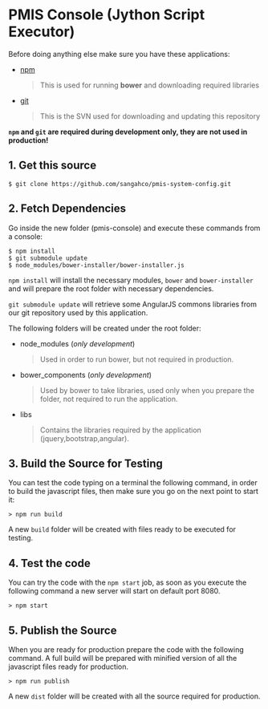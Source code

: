 # PMIS Console (Jython Script Executor)

Before doing anything else make sure you have these applications:

- [npm](https://nodejs.org/it/download/)
  > This is used for running **bower** and downloading required libraries

- [git](https://git-scm.com/downloads)
  > This is the SVN used for downloading and updating this repository

**`npm` and `git` are required during development only, they are not used in production!**


## 1. Get this source

```
$ git clone https://github.com/sangahco/pmis-system-config.git
```

## 2. Fetch Dependencies

Go inside the new folder (pmis-console) and execute these commands from a console:

```
$ npm install
$ git submodule update
$ node_modules/bower-installer/bower-installer.js
```

``npm install`` will install the necessary modules, ``bower`` and ``bower-installer``
and will prepare the root folder with necessary dependencies.

``git submodule update`` will retrieve some AngularJS commons libraries from our git repository
used by this application.

The following folders will be created under the root folder:

- node_modules (*only development*)
  > Used in order to run bower, but not required in production.

- bower_components (*only development*)
  > Used by bower to take libraries, used only when you prepare the folder, not required to run the application.

- libs
  > Contains the libraries required by the application (jquery,bootstrap,angular).

## 3. Build the Source for Testing

You can test the code typing on a terminal the following command, in order to build the javascript files,
then make sure you go on the next point to start it:

```
> npm run build
```

A new `build` folder will be created with files ready to be executed for testing.

## 4. Test the code

You can try the code with the `npm start` job, as soon as you execute the following command
a new server will start on default port 8080.

```
> npm start
```

## 5. Publish the Source

When you are ready for production prepare the code with the following command.
A full build will be prepared with minified version of all the javascript files ready for production.

```
> npm run publish
```

A new `dist` folder will be created with all the source required for production.